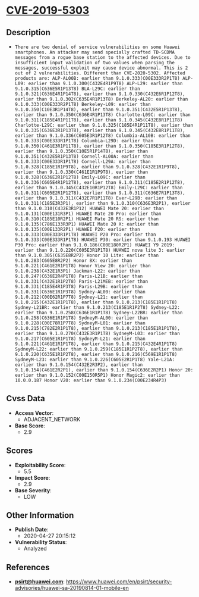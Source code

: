 
# [CVE-2019-5303](https://www.huawei.com/en/psirt/security-advisories/huawei-sa-20190814-01-mobile-en)

## Description

- `There are two denial of service vulnerabilities on some Huawei smartphones. An attacker may send specially crafted TD-SCDMA messages from a rogue base station to the affected devices. Due to insufficient input validation of two values when parsing the messages, successful exploit may cause device abnormal. This is 2 out of 2 vulnerabilities. Different than CVE-2020-5302. Affected products are: ALP-AL00B: earlier than 9.1.0.333(C00E333R2P1T8) ALP-L09: earlier than 9.1.0.300(C432E4R1P9T8) ALP-L29: earlier than 9.1.0.315(C636E5R1P13T8) BLA-L29C: earlier than 9.1.0.321(C636E4R1P14T8), earlier than 9.1.0.330(C432E6R1P12T8), earlier than 9.1.0.302(C635E4R1P13T8) Berkeley-AL20: earlier than 9.1.0.333(C00E333R2P1T8) Berkeley-L09: earlier than 9.1.0.350(C10E3R1P14T8), earlier than 9.1.0.351(C432E5R1P13T8), earlier than 9.1.0.350(C636E4R1P13T8) Charlotte-L09C: earlier than 9.1.0.311(C185E4R1P11T8), earlier than 9.1.0.345(C432E8R1P11T8) Charlotte-L29C: earlier than 9.1.0.325(C185E4R1P11T8), earlier than 9.1.0.335(C636E3R1P13T8), earlier than 9.1.0.345(C432E8R1P11T8), earlier than 9.1.0.336(C605E3R1P12T8) Columbia-AL10B: earlier than 9.1.0.333(C00E333R1P1T8) Columbia-L29D: earlier than 9.1.0.350(C461E3R1P11T8), earlier than 9.1.0.350(C185E3R1P12T8), earlier than 9.1.0.350(C10E5R1P14T8), earlier than 9.1.0.351(C432E5R1P13T8) Cornell-AL00A: earlier than 9.1.0.333(C00E333R1P1T8) Cornell-L29A: earlier than 9.1.0.328(C185E1R1P9T8), earlier than 9.1.0.328(C432E1R1P9T8), earlier than 9.1.0.330(C461E1R1P9T8), earlier than 9.1.0.328(C636E2R1P12T8) Emily-L09C: earlier than 9.1.0.336(C605E4R1P12T8), earlier than 9.1.0.311(C185E2R1P12T8), earlier than 9.1.0.345(C432E10R1P12T8) Emily-L29C: earlier than 9.1.0.311(C605E2R1P12T8), earlier than 9.1.0.311(C636E7R1P13T8), earlier than 9.1.0.311(C432E7R1P11T8) Ever-L29B: earlier than 9.1.0.311(C185E3R3P1), earlier than 9.1.0.310(C636E3R2P1), earlier than 9.1.0.310(C432E3R1P12) HUAWEI Mate 20: earlier than 9.1.0.131(C00E131R3P1) HUAWEI Mate 20 Pro: earlier than 9.1.0.310(C185E10R2P1) HUAWEI Mate 20 RS: earlier than 9.1.0.135(C786E133R3P1) HUAWEI Mate 20 X: earlier than 9.1.0.135(C00E133R2P1) HUAWEI P20: earlier than 9.1.0.333(C00E333R1P1T8) HUAWEI P20 Pro: earlier than 9.1.0.333(C00E333R1P1T8) HUAWEI P30: earlier than 9.1.0.193 HUAWEI P30 Pro: earlier than 9.1.0.186(C00E180R2P1) HUAWEI Y9 2019: earlier than 9.1.0.220(C605E3R1P1T8) HUAWEI nova lite 3: earlier than 9.1.0.305(C635E8R2P2) Honor 10 Lite: earlier than 9.1.0.283(C605E8R2P2) Honor 8X: earlier than 9.1.0.221(C461E2R1P1T8) Honor View 20: earlier than 9.1.0.238(C432E1R3P1) Jackman-L22: earlier than 9.1.0.247(C636E2R4P1T8) Paris-L21B: earlier than 9.1.0.331(C432E1R1P2T8) Paris-L21MEB: earlier than 9.1.0.331(C185E4R1P3T8) Paris-L29B: earlier than 9.1.0.331(C636E1R1P3T8) Sydney-AL00: earlier than 9.1.0.212(C00E62R1P7T8) Sydney-L21: earlier than 9.1.0.215(C432E1R1P1T8), earlier than 9.1.0.213(C185E1R1P1T8) Sydney-L21BR: earlier than 9.1.0.213(C185E1R1P2T8) Sydney-L22: earlier than 9.1.0.258(C636E1R1P1T8) Sydney-L22BR: earlier than 9.1.0.258(C636E1R1P1T8) SydneyM-AL00: earlier than 9.1.0.228(C00E78R1P7T8) SydneyM-L01: earlier than 9.1.0.215(C782E2R1P1T8), earlier than 9.1.0.213(C185E1R1P1T8), earlier than 9.1.0.270(C432E3R1P1T8) SydneyM-L03: earlier than 9.1.0.217(C605E1R1P1T8) SydneyM-L21: earlier than 9.1.0.221(C461E1R1P1T8), earlier than 9.1.0.215(C432E4R1P1T8) SydneyM-L22: earlier than 9.1.0.259(C185E1R1P2T8), earlier than 9.1.0.220(C635E1R1P2T8), earlier than 9.1.0.216(C569E1R1P1T8) SydneyM-L23: earlier than 9.1.0.226(C605E2R1P1T8) Yale-L21A: earlier than 9.1.0.154(C432E2R3P2), earlier than 9.1.0.154(C461E2R2P1), earlier than 9.1.0.154(C636E2R2P1) Honor 20: earlier than 9.1.0.152(C00E150R5P1) Honor Magic2: earlier than 10.0.0.187 Honor V20: earlier than 9.1.0.234(C00E234R4P3)`

## Cvss Data

- **Access Vector**:
  - ADJACENT_NETWORK
- **Base Score**:
  - 2.9

## Scores

- **Exploitability Score**:
  - 5.5
- **Impact Score**:
  - 2.9
- **Base Severity**:
  - LOW

## Other Information

- **Publish Date**:
  - 2020-04-27 20:15:12
- **Vulnerability Status**:
  - Analyzed

## References

- **psirt@huawei.com**: https://www.huawei.com/en/psirt/security-advisories/huawei-sa-20190814-01-mobile-en
